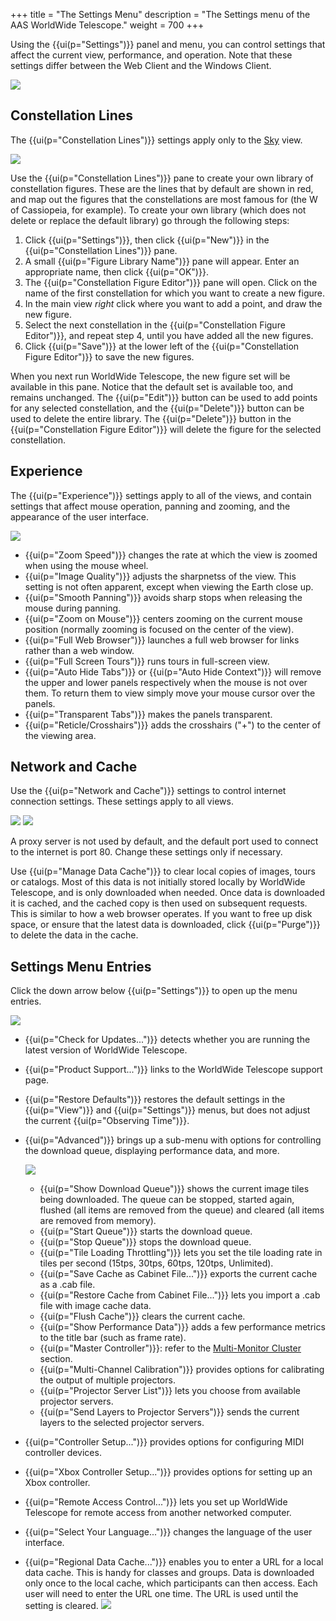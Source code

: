 +++
title = "The Settings Menu"
description = "The Settings menu of the AAS WorldWide Telescope."
weight = 700
+++

Using the {{ui(p="Settings")}} panel and menu, you can control settings that affect
the current view, performance, and operation. Note that these settings differ
between the Web Client and the Windows Client.

![](ui_win_Settings-Panel.png)


## Constellation Lines

The {{ui(p="Constellation Lines")}} settings apply only to the [Sky](@/explore/index.md#sky)
view.

![](ui_win_Constellation-Lines.png)

Use the {{ui(p="Constellation Lines")}} pane to create your own library of
constellation figures. These are the lines that by default are shown in red,
and map out the figures that the constellations are most famous for (the W of
Cassiopeia, for example). To create your own library (which does not delete or
replace the default library) go through the following steps:

1. Click {{ui(p="Settings")}}, then click {{ui(p="New")}} in the {{ui(p="Constellation Lines")}} pane.
2. A small {{ui(p="Figure Library Name")}} pane will appear. Enter an appropriate
   name, then click {{ui(p="OK")}}.
3. The {{ui(p="Constellation Figure Editor")}} pane will open. Click on the name of
   the first constellation for which you want to create a new figure.
4. In the main view _right_ click where you want to add a point, and draw the
   new figure.
5. Select the next constellation in the {{ui(p="Constellation Figure Editor")}}, and
   repeat step 4, until you have added all the new figures.
6. Click {{ui(p="Save")}} at the lower left of the {{ui(p="Constellation Figure Editor")}} to
   save the new figures.

When you next run WorldWide Telescope, the new figure set will be available in
this pane. Notice that the default set is available too, and remains
unchanged. The {{ui(p="Edit")}} button can be used to add points for any selected
constellation, and the {{ui(p="Delete")}} button can be used to delete the entire
library. The {{ui(p="Delete")}} button in the {{ui(p="Constellation Figure Editor")}} will
delete the figure for the selected constellation.


## Experience

The {{ui(p="Experience")}} settings apply to all of the views, and contain settings
that affect mouse operation, panning and zooming, and the appearance of the
user interface.

![](ui_win_Settings-Experience.png)

* {{ui(p="Zoom Speed")}} changes the rate at which the view is zoomed when using the
  mouse wheel.
* {{ui(p="Image Quality")}} adjusts the sharpnetss of the view. This setting is not
  often apparent, except when viewing the Earth close up.
* {{ui(p="Smooth Panning")}} avoids sharp stops when releasing the mouse during
  panning.
* {{ui(p="Zoom on Mouse")}} centers zooming on the current mouse position (normally
  zooming is focused on the center of the view).
* {{ui(p="Full Web Browser")}} launches a full web browser for links rather than a web
  window.
* {{ui(p="Full Screen Tours")}} runs tours in full-screen view.
* {{ui(p="Auto Hide Tabs")}} or {{ui(p="Auto Hide Context")}} will remove the upper and lower
  panels respectively when the mouse is not over them. To return them to view
  simply move your mouse cursor over the panels.
* {{ui(p="Transparent Tabs")}} makes the panels transparent.
* {{ui(p="Reticle/Crosshairs")}} adds the crosshairs ("+") to the center of the
  viewing area.


## Network and Cache

Use the {{ui(p="Network and Cache")}} settings to control internet connection
settings. These settings apply to all views.

![](ui_Network-Cache.png)
![](ui_Manage-Data-Cache.png)

A proxy server is not used by default, and the default port used to connect to
the internet is port 80. Change these settings only if necessary.

Use {{ui(p="Manage Data Cache")}} to clear local copies of images, tours or catalogs.
Most of this data is not initially stored locally by WorldWide Telescope, and
is only downloaded when needed. Once data is downloaded it is cached, and the
cached copy is then used on subsequent requests. This is similar to how a web
browser operates. If you want to free up disk space, or ensure that the latest
data is downloaded, click {{ui(p="Purge")}} to delete the data in the cache.


## Settings Menu Entries

Click the down arrow below {{ui(p="Settings")}} to open up the menu entries.

![](ui_win_Settings-Menu-Items.png)

* {{ui(p="Check for Updates...")}} detects whether you are running the latest version
  of WorldWide Telescope.
* {{ui(p="Product Support...")}} links to the WorldWide Telescope support page.
* {{ui(p="Restore Defaults")}} restores the default settings in the {{ui(p="View")}} and
  {{ui(p="Settings")}} menus, but does not adjust the current {{ui(p="Observing Time")}}.
* {{ui(p="Advanced")}} brings up a sub-menu with options for controlling the download
  queue, displaying performance data, and more.

   ![](ui_win_Advanced-Settings-Menu.png)

  * {{ui(p="Show Download Queue")}} shows the current image tiles being downloaded.
    The queue can be stopped, started again, flushed (all items are removed
    from the queue) and cleared (all items are removed from memory).
  * {{ui(p="Start Queue")}} starts the download queue.
  * {{ui(p="Stop Queue")}} stops the download queue.
  * {{ui(p="Tile Loading Throttling")}} lets you set the tile loading rate in tiles
    per second (15tps, 30tps, 60tps, 120tps, Unlimited).
  * {{ui(p="Save Cache as Cabinet File...")}} exports the current cache as a .cab
    file.
  * {{ui(p="Restore Cache from Cabinet File...")}} lets you import a .cab file with
    image cache data.
  * {{ui(p="Flush Cache")}} clears the current cache.
  * {{ui(p="Show Performance Data")}} adds a few performance metrics to the title bar
    (such as frame rate).
  * {{ui(p="Master Controller")}}: refer to the
    [Multi-Monitor Cluster](@/configuration/index.md#multi-monitor-cluster) section.
  * {{ui(p="Multi-Channel Calibration")}} provides options for calibrating the output
    of multiple projectors.
  * {{ui(p="Projector Server List")}} lets you choose from available projector
    servers.
  * {{ui(p="Send Layers to Projector Servers")}} sends the current layers to the
    selected projector servers.
* {{ui(p="Controller Setup...")}} provides options for configuring MIDI controller
  devices.
* {{ui(p="Xbox Controller Setup...")}} provides options for setting up an Xbox
  controller.
* {{ui(p="Remote Access Control...")}} lets you set up WorldWide Telescope for remote
  access from another networked computer.
* {{ui(p="Select Your Language...")}} changes the language of the user interface.
* {{ui(p="Regional Data Cache...")}} enables you to enter a URL for a local data
  cache. This is handy for classes and groups. Data is downloaded only once to
  the local cache, which participants can then access. Each user will need to
  enter the URL one time. The URL is used until the setting is cleared.
  ![](shareddatacache.jpg)
